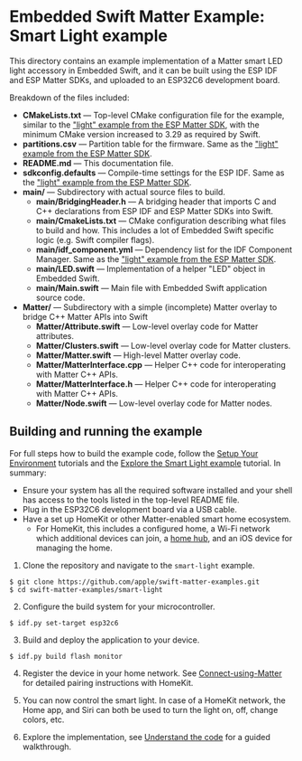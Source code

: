# Embedded Swift Matter Example: Smart Light example

This directory contains an example implementation of a Matter smart LED light accessory in Embedded Swift, and it can be built using the ESP IDF and ESP Matter SDKs, and uploaded to an ESP32C6 development board.

Breakdown of the files included:

- **CMakeLists.txt** — Top-level CMake configuration file for the example, similar to the ["light" example from the ESP Matter SDK](https://github.com/espressif/esp-matter/tree/main/examples/light), with the minimum CMake version increased to 3.29 as required by Swift.
- **partitions.csv** — Partition table for the firmware. Same as the ["light" example from the ESP Matter SDK](https://github.com/espressif/esp-matter/tree/main/examples/light).
- **README.md** — This documentation file.
- **sdkconfig.defaults** — Compile-time settings for the ESP IDF. Same as the ["light" example from the ESP Matter SDK](https://github.com/espressif/esp-matter/tree/main/examples/light).
- **main/** — Subdirectory with actual source files to build.
  - **main/BridgingHeader.h** — A bridging header that imports C and C++ declarations from ESP IDF and ESP Matter SDKs into Swift.
  - **main/CmakeLists.txt** — CMake configuration describing what files to build and how. This includes a lot of Embedded Swift specific logic (e.g. Swift compiler flags).
  - **main/idf_component.yml** — Dependency list for the IDF Component Manager. Same as the ["light" example from the ESP Matter SDK](https://github.com/espressif/esp-matter/tree/main/examples/light).
  - **main/LED.swift** — Implementation of a helper "LED" object in Embedded Swift.
  - **main/Main.swift** — Main file with Embedded Swift application source code.
- **Matter/** — Subdirectory with a simple (incomplete) Matter overlay to bridge C++ Matter APIs into Swift
  - **Matter/Attribute.swift** — Low-level overlay code for Matter attributes.
  - **Matter/Clusters.swift** — Low-level overlay code for Matter clusters.
  - **Matter/Matter.swift** — High-level Matter overlay code.
  - **Matter/MatterInterface.cpp** — Helper C++ code for interoperating with Matter C++ APIs.
  - **Matter/MatterInterface.h** — Helper C++ code for interoperating with Matter C++ APIs.
  - **Matter/Node.swift** — Low-level overlay code for Matter nodes.

## Building and running the example

For full steps how to build the example code, follow the [Setup Your Environment](https://apple.github.io/swift-embedded/swift-matter-examples/tutorials/tutorial-table-of-contents#setup-your-environment) tutorials and the [Explore the Smart Light example](https://apple.github.io/swift-matter-examples/tutorials/swiftmatterexamples/run-example-smart-light) tutorial. In summary:

- Ensure your system has all the required software installed and your shell has access to the tools listed in the top-level README file.
- Plug in the ESP32C6 development board via a USB cable.
- Have a set up HomeKit or other Matter-enabled smart home ecosystem.
  - For HomeKit, this includes a configured home, a Wi-Fi network which additional devices can join, a [home hub](https://support.apple.com/en-us/102557), and an iOS device for managing the home.

1. Clone the repository and navigate to the `smart-light` example.
  ```shell
  $ git clone https://github.com/apple/swift-matter-examples.git
  $ cd swift-matter-examples/smart-light
  ```

2. Configure the build system for your microcontroller.
  ```shell
  $ idf.py set-target esp32c6
  ```

3. Build and deploy the application to your device. 
  ```shell
  $ idf.py build flash monitor
  ```

4. Register the device in your home network. See [Connect-using-Matter](https://apple.github.io/swift-matter-examples/tutorials/swiftmatterexamples/run-example-smart-light#Connect-using-Matter) for detailed pairing instructions with HomeKit. 

5. You can now control the smart light. In case of a HomeKit network, the Home app, and Siri can both be used to turn the light on, off, change colors, etc.

6. Explore the implementation, see [Understand the code](https://apple.github.io/swift-matter-examples/tutorials/swiftmatterexamples/run-example-smart-light#Understand-the-code) for a guided walkthrough.
